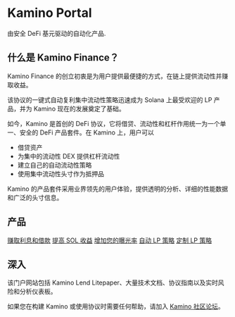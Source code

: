 
# Kamino Portal

由安全 DeFi 基元驱动的自动化产品.

## 什么是 Kamino Finance？

Kamino Finance 的创立初衷是为用户提供最便捷的方式，在链上提供流动性并赚取收益。

该协议的一键式自动复利集中流动性策略迅速成为 Solana 上最受欢迎的 LP 产品，并为 Kamino 现在的发展奠定了基础。

如今，Kamino 是首创的 DeFi 协议，它将借贷、流动性和杠杆作用统一为一个单一、安全的 DeFi 产品套件。在 Kamino 上，用户可以

- 借贷资产
- 为集中的流动性 DEX 提供杠杆流动性
- 建立自己的自动流动性策略
- 使用集中流动性头寸作为抵押品


Kamino 的产品套件采用业界领先的用户体验，提供透明的分析、详细的性能数据和广泛的头寸信息。


## 产品

[赚取利息和借款](https://app.kamino.finance/)
[提高 SOL 收益](https://beta.kamino.finance/lending/multiply)
[增加您的曝光率](https://beta.kamino.finance/lending/leverage)
[自动 LP 策略](https://beta.kamino.finance/liquidity)
[定制 LP 策略](https://kamino.finance/create/)


## 深入

该门户网站包括 Kamino Lend Litepaper、大量技术文档、协议指南以及实时风险和分析仪表板。

如果您在构建 Kamino 或使用协议时需要任何帮助，请加入 [Kamino 社区论坛](https://discord.gg/kaminofinance/)。

